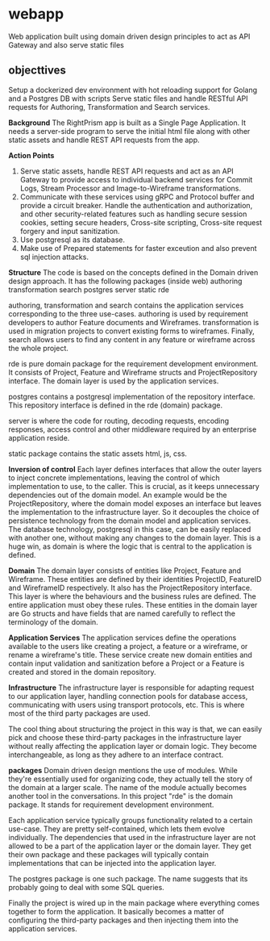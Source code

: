 # webapp

Web application built using domain driven design principles to act as API Gateway and also serve static files

## objecttives

Setup a dockerized dev environment with hot reloading support for Golang and a Postgres DB with scripts
Serve static files and handle RESTful API requests for Authoring, Transformation and Search services.

**Background**
The RightPrism app is built as a Single Page Application. It needs a server-side program to serve the initial html file along with other static assets and handle REST API requests from the app.

**Action Points**

1. Serve static assets, handle REST API requests and act as an API Gateway to provide access to individual backend services for Commit Logs, Stream Processor and Image-to-Wireframe transformations.
2. Communicate with these services using gRPC and Protocol buffer and provide a circuit breaker.
   Handle the authentication and authorization, and other security-related features such as handling secure session cookies, setting secure headers, Cross-site scripting, Cross-site request forgery and input sanitization.
3. Use postgresql as its database.
4. Make use of Prepared statements for faster exceution and also prevent sql injection attacks.

**Structure**
The code is based on the concepts defined in the Domain driven design approach. It has the following packages (inside web)
authoring
transformation
search
postgres
server
static
rde

authoring, transformation and search contains the application services corresponding to the three use-cases. authoring is used by requirement developers to author Feature documents and Wireframes. transformation is used in migration projects to convert existing forms to wireframes. Finally, search allows users to find any content in any feature or wireframe across the whole project.

rde is pure domain package for the requirement development environment. It consists of Project, Feature and Wireframe structs and ProjectRepository interface. The domain layer is used by the application services.

postgres contains a postgresql implementation of the repository interface. This repository interface is defined in the rde (domain) package.

server is where the code for routing, decoding requests, encoding responses, access control and other middleware required by an enterprise application reside.

static package contains the static assets html, js, css.

**Inversion of control**
Each layer defines interfaces that allow the outer layers to inject concrete implementations, leaving the control of which implementation to use, to the caller. This is crucial, as it keeps unnecessary dependencies out of the domain model. An example would be the ProjectRepository, where the domain model exposes an interface but leaves the implementation to the infrastructure layer. So it decouples the choice of persistence technology from the domain model and application services. The database technology, postgresql in this case, can be easily replaced with another one, without making any changes to the domain layer. This is a huge win, as domain is where the logic that is central to the application is defined.

**Domain**
The domain layer consists of entities like Project, Feature and Wireframe. These entities are defined by their identities ProjectID, FeatureID and WireframeID respectively. It also has the ProjectRepository interface. This layer is where the behaviours and the business rules are defined. The entire application must obey these rules. These entities in the domain layer are Go structs and have fields that are named carefully to reflect the terminology of the domain.

**Application Services**
The application services define the operations available to the users like creating a project, a feature or a wireframe, or rename a wireframe's title. These service create new domain entities and contain input validation and sanitization before a Project or a Feature is created and stored in the domain repository.

**Infrastructure**
The infrastructure layer is responsible for adapting request to our application layer, handling connection pools for database access, communicating with users using transport protocols, etc. This is where most of the third party packages are used.

The cool thing about structuring the project in this way is that, we can easily pick and choose these third-party packages in the infrastructure layer without really affecting the application layer or domain logic. They become interchangeable, as long as they adhere to an interface contract.

**packages**
Domain driven design mentions the use of modules. While they're essentially used for organizing code, they actually tell the story of the domain at a larger scale. The name of the module actually becomes another tool in the conversations. In this project "rde" is the domain package. It stands for requirement development environment.

Each application service typically groups functionality related to a certain use-case. They are pretty self-contained, which lets them evolve individually. The dependencies that used in the infrastructure layer are not allowed to be a part of the application layer or the domain layer. They get their own package and these packages will typically contain implementations that can be injected into the application layer.

The postgres package is one such package. The name suggests that its probably going to deal with some SQL queries.

Finally the project is wired up in the main package where everything comes together to form the application. It basically becomes a matter of configuring the third-party packages and then injecting them into the application services.

